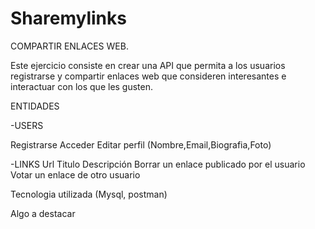 # Sharemylinks

COMPARTIR ENLACES WEB.

Este ejercicio consiste en crear una API que permita a los usuarios registrarse y compartir enlaces web que consideren interesantes e interactuar con los que les gusten.

ENTIDADES

-USERS

Registrarse
Acceder
Editar perfil (Nombre,Email,Biografia,Foto)

-LINKS
Url
Titulo
Descripción
Borrar un enlace publicado por el usuario
Votar un enlace de otro usuario



Tecnologia utilizada (Mysql, postman)

Algo a destacar